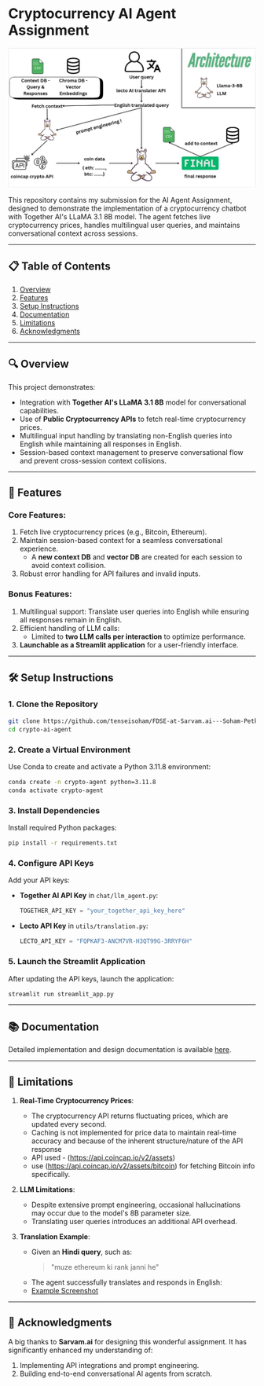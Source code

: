 
# Cryptocurrency AI Agent Assignment

[![Architecture](./assets/architecture.JPG)](./assets/architecture.JPG)

This repository contains my submission for the AI Agent Assignment, designed to demonstrate the implementation of a cryptocurrency chatbot with Together AI's LLaMA 3.1 8B model. The agent fetches live cryptocurrency prices, handles multilingual user queries, and maintains conversational context across sessions.

---

## 📋 Table of Contents
1. [Overview](#overview)
2. [Features](#features)
3. [Setup Instructions](#setup-instructions)
4. [Documentation](#documentation)
5. [Limitations](#limitations)
6. [Acknowledgments](#acknowledgments)

---

## 🔍 Overview
This project demonstrates:
- Integration with **Together AI's LLaMA 3.1 8B** model for conversational capabilities.
- Use of **Public Cryptocurrency APIs** to fetch real-time cryptocurrency prices.
- Multilingual input handling by translating non-English queries into English while maintaining all responses in English.
- Session-based context management to preserve conversational flow and prevent cross-session context collisions.

---

## 🌟 Features
### Core Features:
1. Fetch live cryptocurrency prices (e.g., Bitcoin, Ethereum).
2. Maintain session-based context for a seamless conversational experience.
   - A **new context DB** and **vector DB** are created for each session to avoid context collision.
3. Robust error handling for API failures and invalid inputs.

### Bonus Features:
1. Multilingual support: Translate user queries into English while ensuring all responses remain in English.
2. Efficient handling of LLM calls:
   - Limited to **two LLM calls per interaction** to optimize performance.
3. **Launchable as a Streamlit application** for a user-friendly interface.

---

## 🛠️ Setup Instructions

### 1. Clone the Repository
```bash
git clone https://github.com/tenseisoham/FDSE-at-Sarvam.ai---Soham-Petkar.git
cd crypto-ai-agent
```

### 2. Create a Virtual Environment
Use Conda to create and activate a Python 3.11.8 environment:
```bash
conda create -n crypto-agent python=3.11.8
conda activate crypto-agent
```

### 3. Install Dependencies
Install required Python packages:
```bash
pip install -r requirements.txt
```

### 4. Configure API Keys
Add your API keys:
- **Together AI API Key** in `chat/llm_agent.py`:
  ```python
  TOGETHER_API_KEY = "your_together_api_key_here"
  ```
- **Lecto API Key** in `utils/translation.py`:
  ```python
  LECTO_API_KEY = "FQPKAF3-ANCM7VR-H3QT99G-3RRYF6H"
  ```

### 5. Launch the Streamlit Application
After updating the API keys, launch the application:
```bash
streamlit run streamlit_app.py
```

---

## 📚 Documentation
Detailed implementation and design documentation is available [here](./docs/README.md).

---

## 🔎 Limitations
1. **Real-Time Cryptocurrency Prices**:
   - The cryptocurrency API returns fluctuating prices, which are updated every second. 
   - Caching is not implemented for price data to maintain real-time accuracy and because of the inherent structure/nature of the API response
   - API used - (https://api.coincap.io/v2/assets)
   - use (https://api.coincap.io/v2/assets/bitcoin) for fetching Bitcoin info specifically.

2. **LLM Limitations**:
   - Despite extensive prompt engineering, occasional hallucinations may occur due to the model's 8B parameter size.
   - Translating user queries introduces an additional API overhead.

3. **Translation Example**:
   - Given an **Hindi query**, such as:
     > "muze ethereum ki rank janni he"
   - The agent successfully translates and responds in English:
   - [Example Screenshot](./assets/hindi_trial.JPG)

---

## 🙏 Acknowledgments
A big thanks to **Sarvam.ai** for designing this wonderful assignment. It has significantly enhanced my understanding of:
1. Implementing API integrations and prompt engineering.
2. Building end-to-end conversational AI agents from scratch.

